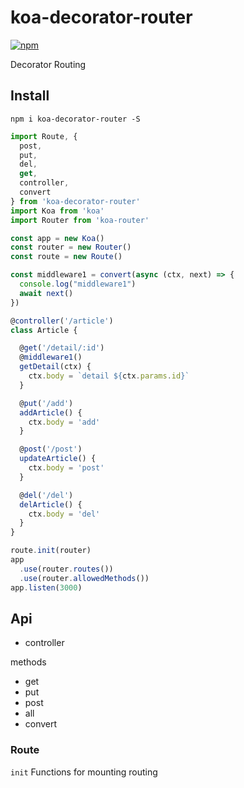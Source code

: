# koa-decorator-router
[![npm](https://img.shields.io/npm/v/koa-decorator-router.svg?style=flat-square)](https://www.npmjs.com/package/koa-decorator-router)

Decorator Routing

## Install

    npm i koa-decorator-router -S

```javascript
import Route, {
  post,
  put,
  del,
  get,
  controller,
  convert
} from 'koa-decorator-router'
import Koa from 'koa'
import Router from 'koa-router'

const app = new Koa()
const router = new Router()
const route = new Route()

const middleware1 = convert(async (ctx, next) => {
  console.log("middleware1")
  await next()
})

@controller('/article')
class Article {

  @get('/detail/:id')
  @middleware1()
  getDetail(ctx) {
    ctx.body = `detail ${ctx.params.id}`
  }

  @put('/add')
  addArticle() {
    ctx.body = 'add'
  }

  @post('/post')
  updateArticle() {
    ctx.body = 'post'
  }

  @del('/del')
  delArticle() {
    ctx.body = 'del'
  }
}

route.init(router)
app
  .use(router.routes())
  .use(router.allowedMethods())
app.listen(3000)
```

## Api

-   controller

methods

-   get
-   put
-   post
-   all
-   convert

### Route

  `init`  Functions for mounting routing

